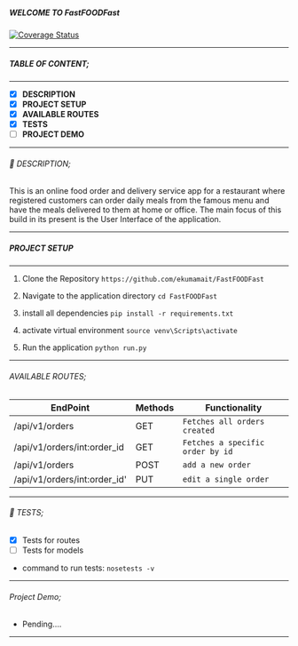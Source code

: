 
##### WELCOME TO FastFOODFast

[![Coverage Status](https://coveralls.io/repos/github/ekumamait/FastFOODFast/badge.svg?branch=api)](https://coveralls.io/github/ekumamait/FastFOODFast?branch=api)

------------

##### TABLE OF CONTENT;

------------

- [x] **DESCRIPTION**
- [x] **PROJECT SETUP**
- [x] **AVAILABLE ROUTES**
- [x] **TESTS**
- [ ] **PROJECT DEMO**

------------

###### :page_facing_up: DESCRIPTION;

This is an online food order and delivery service app for a restaurant where registered customers can order daily meals from the famous menu and have the meals delivered to them at home or office. The main focus of this build in its present is the User Interface of the application.

------------

##### PROJECT SETUP

------------

1. Clone the Repository
`https://github.com/ekumamait/FastFOODFast`

2. Navigate to the application directory
`cd FastFOODFast`

3. install all dependencies
`pip install -r requirements.txt`

4. activate virtual environment
`source venv\Scripts\activate`

5. Run the application
`python run.py`

------------

###### AVAILABLE ROUTES;

|  EndPoint   | Methods | Functionality |
| ------------ |------------| ------------ |
| /api/v1/orders | GET | `Fetches all orders created`  |
| /api/v1/orders/int:order_id | GET | `Fetches a specific order by id` |
| /api/v1/orders | POST | `add a new order`  |
| /api/v1/orders/int:order_id'| PUT | `edit a single order` |

------------

###### :microscope: TESTS;

- [x] Tests for routes 
- [ ] Tests for models

- command to run tests:
    ` nosetests -v `
------------

###### Project Demo;

- Pending....

------------

